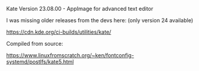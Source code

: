 Kate Version 23.08.00 - AppImage for advanced text editor 

I was missing older releases from the devs here: (only version 24 available)

https://cdn.kde.org/ci-builds/utilities/kate/

Compiled from source:

https://www.linuxfromscratch.org/~ken/fontconfig-systemd/postlfs/kate5.html
